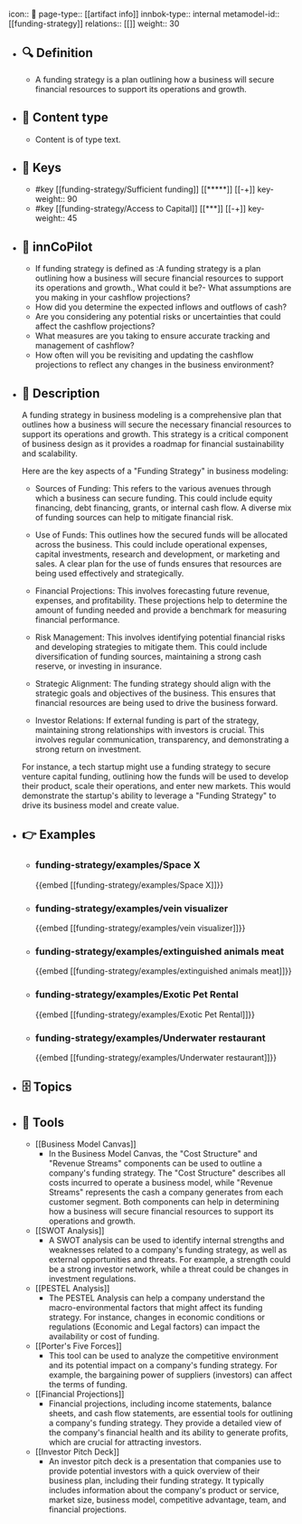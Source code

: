 icon:: 🧿
page-type:: [[artifact info]]
innbok-type:: internal
metamodel-id:: [[funding-strategy]]
relations:: [[]]
weight:: 30

- ## 🔍 Definition
  - A funding strategy is a plan outlining how a business will secure financial resources to support its operations and growth.
- ## 📰 Content type 
  - Content is of type text.
  
- ## 🔑 Keys
  - #key [[funding-strategy/Sufficient funding]] [[*****]] [[-+]]
    key-weight:: 90
  - #key [[funding-strategy/Access to Capital]] [[***]] [[-+]]
    key-weight:: 45
- ## 🤖 innCoPilot
  - If funding strategy is defined as :A funding strategy is a plan outlining how a business will secure financial resources to support its operations and growth., What could it be?- What assumptions are you making in your cashflow projections?
  - How did you determine the expected inflows and outflows of cash?
  - Are you considering any potential risks or uncertainties that could affect the cashflow projections?
  - What measures are you taking to ensure accurate tracking and management of cashflow?
  - How often will you be revisiting and updating the cashflow projections to reflect any changes in the business environment?
- ## 📖 Description
  A funding strategy in business modeling is a comprehensive plan that outlines how a business will secure the necessary financial resources to support its operations and growth. This strategy is a critical component of business design as it provides a roadmap for financial sustainability and scalability. 
  
  Here are the key aspects of a "Funding Strategy" in business modeling:
  
  - Sources of Funding: This refers to the various avenues through which a business can secure funding. This could include equity financing, debt financing, grants, or internal cash flow. A diverse mix of funding sources can help to mitigate financial risk.
  
  - Use of Funds: This outlines how the secured funds will be allocated across the business. This could include operational expenses, capital investments, research and development, or marketing and sales. A clear plan for the use of funds ensures that resources are being used effectively and strategically.
  
  - Financial Projections: This involves forecasting future revenue, expenses, and profitability. These projections help to determine the amount of funding needed and provide a benchmark for measuring financial performance.
  
  - Risk Management: This involves identifying potential financial risks and developing strategies to mitigate them. This could include diversification of funding sources, maintaining a strong cash reserve, or investing in insurance.
  
  - Strategic Alignment: The funding strategy should align with the strategic goals and objectives of the business. This ensures that financial resources are being used to drive the business forward.
  
  - Investor Relations: If external funding is part of the strategy, maintaining strong relationships with investors is crucial. This involves regular communication, transparency, and demonstrating a strong return on investment.
  
  For instance, a tech startup might use a funding strategy to secure venture capital funding, outlining how the funds will be used to develop their product, scale their operations, and enter new markets. This would demonstrate the startup's ability to leverage a "Funding Strategy" to drive its business model and create value.
- ## 👉 Examples
  - ### funding-strategy/examples/Space X
    {{embed [[funding-strategy/examples/Space X]]}}
  - ### funding-strategy/examples/vein visualizer
    {{embed [[funding-strategy/examples/vein visualizer]]}}
  - ### funding-strategy/examples/extinguished animals meat
    {{embed [[funding-strategy/examples/extinguished animals meat]]}}
  - ### funding-strategy/examples/Exotic Pet Rental
    {{embed [[funding-strategy/examples/Exotic Pet Rental]]}}
  - ### funding-strategy/examples/Underwater restaurant
    {{embed [[funding-strategy/examples/Underwater restaurant]]}}
  
- ## 🗄️ Topics
  
- ## 🧰 Tools
  - [[Business Model Canvas]]
    - In the Business Model Canvas, the "Cost Structure" and "Revenue Streams" components can be used to outline a company's funding strategy. The "Cost Structure" describes all costs incurred to operate a business model, while "Revenue Streams" represents the cash a company generates from each customer segment. Both components can help in determining how a business will secure financial resources to support its operations and growth.
  - [[SWOT Analysis]]
    - A SWOT analysis can be used to identify internal strengths and weaknesses related to a company's funding strategy, as well as external opportunities and threats. For example, a strength could be a strong investor network, while a threat could be changes in investment regulations.
  - [[PESTEL Analysis]]
    - The PESTEL Analysis can help a company understand the macro-environmental factors that might affect its funding strategy. For instance, changes in economic conditions or regulations (Economic and Legal factors) can impact the availability or cost of funding.
  - [[Porter's Five Forces]]
    - This tool can be used to analyze the competitive environment and its potential impact on a company's funding strategy. For example, the bargaining power of suppliers (investors) can affect the terms of funding.
  - [[Financial Projections]]
    - Financial projections, including income statements, balance sheets, and cash flow statements, are essential tools for outlining a company's funding strategy. They provide a detailed view of the company's financial health and its ability to generate profits, which are crucial for attracting investors.
  - [[Investor Pitch Deck]]
    - An investor pitch deck is a presentation that companies use to provide potential investors with a quick overview of their business plan, including their funding strategy. It typically includes information about the company's product or service, market size, business model, competitive advantage, team, and financial projections.

